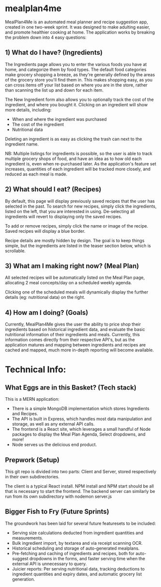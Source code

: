 # mealplan4me
MealPlan4Me is an automated meal planner and recipe suggestion app, created in one two-week sprint. It was designed to make adulting easier, and promote healthier cooking at home. The application works by breaking the problem down into 4 easy questions:

## 1) What do I have? (Ingredients)

The Ingredients page allows you to enter the various foods you have at home, and categorize them by food types. The default food categories make grocery shopping a breeze, as they're generally defined by the areas of the grocery store you'll find them in. This makes shopping easy, as you can cross items off your list based on where you are in the store, rather than scanning the list up and down for each item.

The New Ingredient form also allows you to optionally track the cost of the ingredient, and where you bought it. Clicking on an ingredient will show more details, including:
* When and where the ingredient was purchased
* The cost of the ingredient
* Nutritional data

Deleting an ingredient is as easy as clicking the trash can next to the ingredient name.

NB: Multiple listings for ingredients is possible, so the user is able to track multiple grocery shops of food, and have an idea as to how old each ingredient is, even when re-purchased later. As the application's feature set increases, quantities of each ingredient will be tracked more closely, and reduced as each meal is made.

## 2) What should I eat? (Recipes)

By default, this page will display previously saved recipes that the user has selected in the past. To search for new recipes, simply click the ingredients, listed on the left, that you are interested in using. De-selecting all ingredients will revert to displaying only the saved recipes.

To add or remove recipes, simply click the name or image of the recipe. Saved recipes will display a blue border.

Recipe details are mostly hidden by design. The goal is to keep things simple, but the ingredients are listed in the teaser section below, which is scrollable.

## 3) What am I making right now? (Meal Plan)

All selected recipes will be automatically listed on the Meal Plan page, allocating 2 meal concepts/day on a scheduled weekly agenda.

Clicking one of the scheduled meals will dynamically display the further details (eg: nutritional data) on the right.

## 4) How am I doing? (Goals)

Currently, MealPlan4Me gives the user the ability to price shop their ingredients based on historical ingredient data, and evaluate the basic nutritional information of their ingredients and meals. Currently, this information comes directly from their respective API's, but as the application matures and mapping between ingredients and recipes are cached and mapped, much more in-depth reporting will become available.

# Technical Info: 

## What Eggs are in this Basket? (Tech stack)

This is a MERN application:
* There is a simple MongoDB implementation which stores Ingredients and Recipes.
* The API is built in Express, which handles most data manipulation and storage, as well as any external API calls.
* The frontend is a React site, which leverages a small handful of Node packages to display the Meal Plan Agenda, Select dropdowns, and more!
* Node serves us the delicious end product.

## Prepwork (Setup)

This git repo is divided into two parts: Client and Server, stored respectively in their own subdirectories.

The client is a typical React install. NPM install and NPM start should be all that is necessary to start the frontend.
The backend server can similarly be run from its own subdirectory with nodemon server.js

## Bigger Fish to Fry (Future Sprints)

The groundwork has been laid for several future featuresets to be included:

* Serving size calculations deducted from ingredient quantities and measurements.
* Bulk ingredient import, by textarea and via receipt scanning OCR.
* Historical scheduling and storage of auto-generated mealplans.
* Pre-fetching and caching of ingredients and recipes, both for auto-suggest dropdowns in the forms, and faster serving time when the external API is unnecessary to query.
* Juicier reports: Per serving nutritional data, tracking deductions to ingredient quantities and expiry dates, and automatic grocery list generation.
